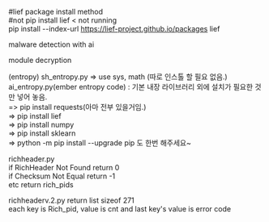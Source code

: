 
#lief package install method  
#not pip install lief < not running  
pip install --index-url  https://lief-project.github.io/packages lief  
  
malware detection with ai

module decryption


(entropy)
sh_entropy.py => use sys, math (따로 인스톨 할 필요 없음.)  
ai_entropy.py(ember entropy code) : 기본 내장 라이브러리 외에 설치가 필요한 것만 넣어 놓음.  
=> pip install requests(아마 전부 있을거임.)  
=> pip install lief  
=> pip install numpy  
=> pip install sklearn  
=> python -m pip install --upgrade pip 도 한번 해주세요~  

richheader.py   
if RichHeader Not Found return 0    
if Checksum Not Equal return -1   
etc return rich_pids   

richheaderv.2.py
return list sizeof 271  
each key is Rich_pid, value is cnt and last key's value is error code
